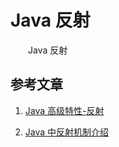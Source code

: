 # Java 反射

　　Java 反射


## 参考文章

1. [Java 高级特性-反射](https://www.jianshu.com/p/9be58ee20dee)

2. [Java 中反射机制介绍](https://blog.csdn.net/ju_362204801/article/details/90578678)

